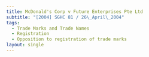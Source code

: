 ```yaml
---
title: McDonald's Corp v Future Enterprises Pte Ltd
subtitle: "[2004] SGHC 81 / 26\_April\_2004"
tags:
  - Trade Marks and Trade Names
  - Registration
  - Opposition to registration of trade marks
layout: single
---
```


